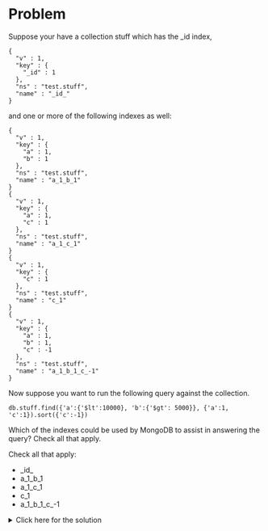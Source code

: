 # Problem
Suppose your have a collection stuff which has the _id index,

    {
      "v" : 1,
      "key" : {
        "_id" : 1
      },
      "ns" : "test.stuff",
      "name" : "_id_"
    }

and one or more of the following indexes as well:
    
    {
      "v" : 1,
      "key" : {
        "a" : 1,
        "b" : 1
      },
      "ns" : "test.stuff",
      "name" : "a_1_b_1"
    }
    {
      "v" : 1,
      "key" : {
        "a" : 1,
        "c" : 1
      },
      "ns" : "test.stuff",
      "name" : "a_1_c_1"
    }
    {
      "v" : 1,
      "key" : {
        "c" : 1
      },
      "ns" : "test.stuff",
      "name" : "c_1"
    }
    {
      "v" : 1,
      "key" : {
        "a" : 1,
        "b" : 1,
        "c" : -1
      },
      "ns" : "test.stuff",
      "name" : "a_1_b_1_c_-1"
    }

Now suppose you want to run the following query against the collection.

    db.stuff.find({'a':{'$lt':10000}, 'b':{'$gt': 5000}}, {'a':1, 'c':1}).sort({'c':-1})

Which of the indexes could be used by MongoDB to assist in answering the query? Check all that apply.

Check all that apply:
 - \_id_
 - a_1_b_1
 - a_1_c_1
 - c_1
 - a_1_b_1_c_-1
 
<details>
  <summary>Click here for the solution</summary>
  - a_1_b_1
  - a_1_c_1
  - c_1
  - a_1_b_1_c_-1
</details>
